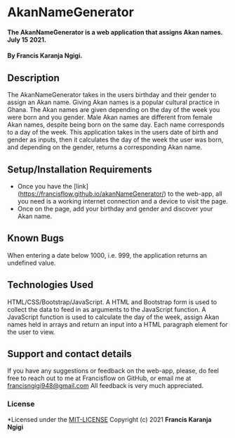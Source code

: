 # AkanNameGenerator
#### The AkanNameGenerator is a web application that assigns Akan names. July 15 2021.
#### By **Francis Karanja Ngigi.**
## Description
The AkanNameGenerator takes in the users birthday and their gender to assign an Akan name. Giving Akan names is a popular cultural practice in Ghana. The Akan names are given depending on the day of the week you were born and you gender. Male Akan names are different from female Akan names, despite being born on the same day. Each name corresponds to a day of the week. This application takes in the users date of birth and gender as inputs, then it calculates the day of the week the user was born, and depending on the gender, returns a corresponding Akan name.
## Setup/Installation Requirements
* Once you have the [link] (https://francisflow.github.io/akanNameGenerator/) to the web-app, all you need is a working internet connection and a device to visit the page.
* Once on the page, add your birthday and gender and discover your Akan name.
## Known Bugs
When entering a date below 1000, i.e. 999, the application returns an undefined value.
## Technologies Used
HTML/CSS/Bootstrap/JavaScript.
A HTML and Bootstrap form is used to collect the data to feed in as arguments to the JavaScript function.
A JavaScript function is used to calculate the day of the week, assign Akan names held in arrays and return an input into a HTML paragraph element for the user to view.
## Support and contact details
If you have any suggestions or feedback on the web-app, please, do feel free to reach out to me at Francisflow on GitHub, or email me at francisngigi948@gmail.com
All feedback is very much appreciated.
### License
*Licensed under the [MIT-LICENSE](MIT-LICENSE.txt)
Copyright (c) 2021 **Francis Karanja Ngigi**
